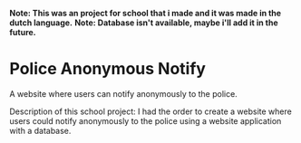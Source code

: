 **Note: This was an project for school that i made and it was made in the dutch language.**
**Note: Database isn't available, maybe i'll add it in the future.**

# Police Anonymous Notify
A website where users can notify anonymously to the police.

Description of this school project:
I had the order to create a website where users could notify anonymously
to the police using a website application with a database.
